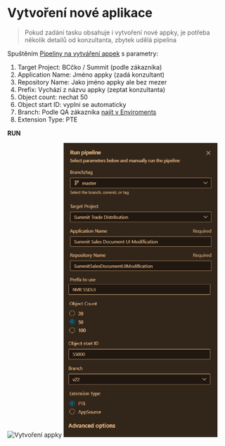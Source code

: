 # Vytvoření nové aplikace

> Pokud zadání tasku obsahuje i vytvoření nové appky, je potřeba několik detailů od konzultanta, zbytek udělá pipelina

Spuštěním [Pipeliny na vytváření appek](https://navertica.visualstudio.com/BusinessCentral/_build?definitionId=313) s parametry:

1. Target Project: BCčko / Summit (podle zákazníka)
2. Application Name: Jméno appky (zadá konzultant)
3. Repository Name: Jako jméno appky ale bez mezer
4. Prefix: Vychází z názvu appky (zeptat konzultanta)
5. Object count: nechat 50
6. Object start ID: vyplní se automaticky
7. Branch: Podle QA zákazníka [najít v Enviroments](https://navertica.visualstudio.com/BusinessCentral/_search?text=QA*&type=workitem&lp=workitems-Project&filters=Projects%7BBusinessCentral%7DWork%20Item%20Types%7BEnvironment%7D&pageSize=25&includeFacets=false)
8. Extension Type: PTE

**RUN**

![Vytvoření appky]()
<img src="/Apps/Pics/vytvoreni_app.png" alt="MarineGEO circle logo" style="width: 350px;"/>

